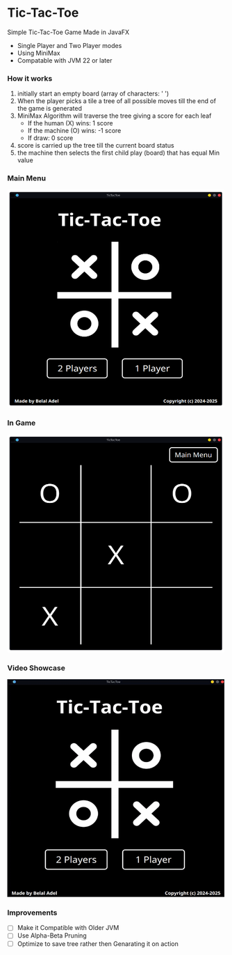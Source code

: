 # Tic-Tac-Toe
Simple Tic-Tac-Toe Game Made in JavaFX
 - Single Player and Two Player modes
 - Using MiniMax
 - Compatable with JVM 22 or later
### How it works
 1. initially start an empty board (array of characters: ' ')
 2. When the player picks a tile a tree of all possible moves till the end of the game is generated
 3. MiniMax Algorithm will traverse the tree giving a score for each leaf
    - If the human (X) wins: 1 score 
    - If the machine (O) wins: -1 score 
    - If draw: 0 score
 4. score is carried up the tree till the current board status
 5. the machine then selects the first child play (board) that has equal Min value
### Main Menu
<img src="https://github.com/BelalAdelDev/Tic-Tac-Toe/blob/main/Media/MainMenuScreenshot.png" alt="MainMenuScreenshot" width="500" height="500">

### In Game
<img src="https://github.com/BelalAdelDev/Tic-Tac-Toe/blob/main/Media/InGameScreenshot.png" alt="InGameScreenshot" width="500" height="500">

### Video Showcase
<img src="https://github.com/BelalAdelDev/Tic-Tac-Toe/blob/main/Media/Demo.gif" alt="Demo" width="500" height="500">

### Improvements
 - [ ] Make it Compatible with Older JVM
 - [ ] Use Alpha-Beta Pruning
 - [ ] Optimize to save tree rather then Genarating it on action
